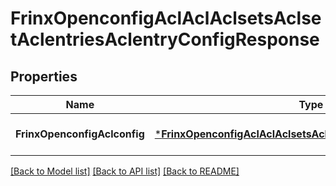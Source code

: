 # FrinxOpenconfigAclAclAclsetsAclsetAclentriesAclentryConfigResponse

## Properties
Name | Type | Description | Notes
------------ | ------------- | ------------- | -------------
**FrinxOpenconfigAclconfig** | [***FrinxOpenconfigAclAclAclsetsAclsetAclentriesAclentryConfig**](frinx.openconfig.acl.acl.aclsets.aclset.aclentries.aclentry.Config.md) |  | [optional] [default to null]

[[Back to Model list]](../README.md#documentation-for-models) [[Back to API list]](../README.md#documentation-for-api-endpoints) [[Back to README]](../README.md)


